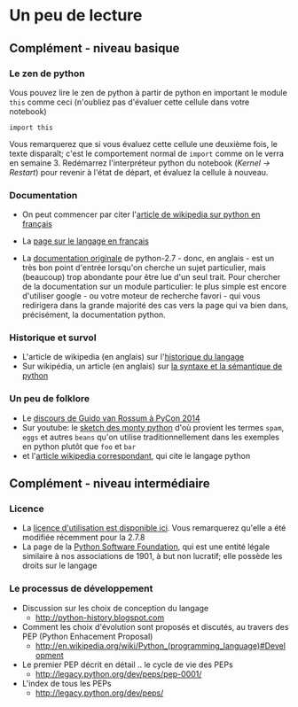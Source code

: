 
# Un peu de lecture

## Complément - niveau basique

### Le zen de python

Vous pouvez lire le zen de python à partir de python en important le module
`this` comme ceci (n'oubliez pas d'évaluer cette cellule dans votre notebook)


    import this

Vous remarquerez que si vous évaluez cette cellule une deuxième fois, le texte
disparaît; c'est le comportement normal de `import` comme on le verra en semaine
3. Redémarrez l'interpréteur python du notebook (*Kernel -> Restart*) pour
revenir à l'état de départ, et évaluez la cellule à nouveau.

### Documentation

 * On peut commencer par citer l'[article de wikipedia sur python en
français](http://fr.wikipedia.org/wiki/Python_%28langage%29)

 * La [page sur le langage en
français](https://wiki.python.org/moin/FrenchLanguage)

 * La [documentation originale](https://docs.python.org/2.7/) de python-2.7 -
donc, en anglais - est un très bon point d'entrée lorsqu'on cherche un sujet
particulier, mais (beaucoup) trop abondante pour être lue d'un seul trait. Pour
chercher de la documentation sur un module particulier: le plus simple est
encore d'utiliser google - ou votre moteur de recherche favori - qui vous
redirigera dans la grande majorité des cas vers la page qui va bien dans,
précisément, la documentation python.

### Historique et survol

 * L'article de wikipedia (en anglais) sur l'[historique du
langage](http://en.wikipedia.org/wiki/History_of_Python)
 * Sur wikipédia, un article (en anglais) sur [la syntaxe et la sémantique de
python](http://en.wikipedia.org/wiki/Python_syntax_and_semantics)

### Un peu de folklore

 * Le [discours de Guido van Rossum à PyCon
2014](https://www.youtube.com/watch?v=EBRMq2Ioxsc)
 * Sur youtube: le [sketch des monty
python](https://www.youtube.com/watch?v=anwy2MPT5RE) d'où provient les termes
`spam`, `eggs` et autres `beans` qu'on utilise traditionnellement dans les
exemples en python plutôt que `foo` et `bar`
 * et l'[article wikipedia
correspondant](http://en.wikipedia.org/wiki/Spam_%28Monty_Python%29), qui cite
le langage python

## Complément - niveau intermédiaire

### Licence

* La [licence d'utilisation est disponible
ici](https://docs.python.org/2/license.html). Vous remarquerez qu'elle a été
modifiée récemment pour la 2.7.8
* La page de la [Python Software Foundation](https://www.python.org/psf/), qui
est une entité légale similaire à nos associations de 1901, à but non lucratif;
elle possède les droits sur le langage

### Le processus de développement

 * Discussion sur les choix de conception du langage
   * http://python-history.blogspot.com
 * Comment les choix d'évolution sont proposés et discutés, au travers des PEP
(Python Enhacement Proposal)
   * http://en.wikipedia.org/wiki/Python_(programming_language)#Development
 * Le premier PEP décrit en détail .. le cycle de vie des PEPs
   * http://legacy.python.org/dev/peps/pep-0001/
 * L'index de tous les PEPs
   * http://legacy.python.org/dev/peps/
